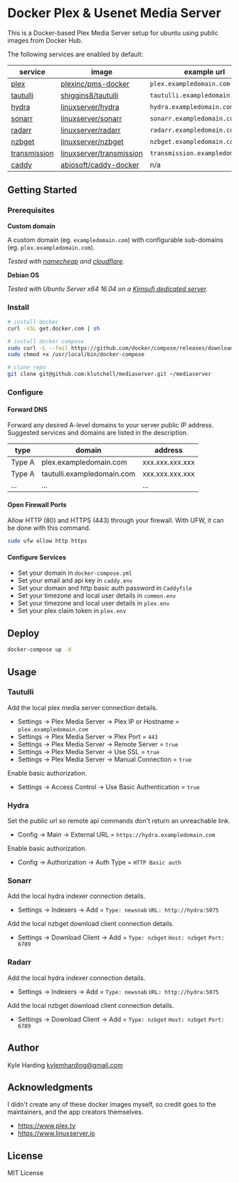 # Docker Plex & Usenet Media Server #

This is a Docker-based Plex Media Server setup for ubuntu using public images from Docker Hub.

The following services are enabled by default:

|service|image|example url|
|---|---|---|
|[plex](plex.tv)|[plexinc/pms-docker](https://hub.docker.com/r/plexinc/pms-docker/)|`plex.exampledomain.com`|
|[tautulli](jonnywong16.github.io/plexpy/)|[shiggins8/tautulli](https://hub.docker.com/r/shiggins8/tautulli/)|`tautulli.exampledomain.com`|
|[hydra](github.com/theotherp/nzbhydra)|[linuxserver/hydra](https://hub.docker.com/r/linuxserver/hydra/)|`hydra.exampledomain.com`|
|[sonarr](sonarr.tv)|[linuxserver/sonarr](https://hub.docker.com/r/linuxserver/sonarr/)|`sonarr.exampledomain.com`|
|[radarr](radarr.video)|[linuxserver/radarr](https://hub.docker.com/r/linuxserver/radarr/)|`radarr.exampledomain.com`|
|[nzbget](nzbget.net)|[linuxserver/nzbget](https://hub.docker.com/r/linuxserver/nzbget/)|`nzbget.exampledomain.com`|
|[transmission](transmissionbt.com)|[linuxserver/transmission](https://hub.docker.com/r/linuxserver/transmission/)|`transmission.exampledomain.com`|
|[caddy](https://caddyserver.com/)|[abiosoft/caddy-docker](https://hub.docker.com/r/abiosoft/caddy/)|n/a|

## Getting Started

### Prerequisites

**Custom domain**

A custom domain (eg. `exampledomain.com`) with configurable sub-domains (eg. `plex.exampledomain.com`).

_Tested with [namecheap](https://www.namecheap.com/) and [cloudflare](https://www.cloudflare.com/)._

**Debian OS**

_Tested with Ubuntu Server x64 16.04 on a [Kimsufi dedicated server](https://www.kimsufi.com/ca/en/servers.xml)._

### Install

```bash
# install docker
curl -sSL get.docker.com | sh

# install docker compose
sudo curl -L --fail https://github.com/docker/compose/releases/download/1.21.2/run.sh -o /usr/local/bin/docker-compose
sudo chmod +x /usr/local/bin/docker-compose

# clone repo
git clone git@github.com:klutchell/mediaserver.git ~/mediaserver
```

### Configure

#### Forward DNS

Forward any desired A-level domains to your server public IP address. Suggested services
and domains are listed in the description.

|type|domain|address|
|---|---|---|
|Type A|plex.exampledomain.com|xxx.xxx.xxx.xxx|
|Type A|tautulli.exampledomain.com|xxx.xxx.xxx.xxx|
|...|...|...|

#### Open Firewall Ports

Allow HTTP (80) and HTTPS (443) through your firewall. With UFW, it can be done with
this command.

```bash
sudo ufw allow http https
```

#### Configure Services

* Set your domain in `docker-compose.yml`
* Set your email and api key in `caddy.env`
* Set your domain and http basic auth password in `Caddyfile`
* Set your timezone and local user details in `common.env`
* Set your timezone and local user details in `plex.env`
* Set your plex claim token in `plex.env`

## Deploy

```bash
docker-compose up -d
```

## Usage

### Tautulli

Add the local plex media server connection details.
* Settings -> Plex Media Server -> Plex IP or Hostname = `plex.exampledomain.com`
* Settings -> Plex Media Server -> Plex Port = `443`
* Settings -> Plex Media Server -> Remote Server = `true`
* Settings -> Plex Media Server -> Use SSL = `true`
* Settings -> Plex Media Server -> Manual Connection = `true`

Enable basic authorization.
* Settings -> Access Control -> Use Basic Authentication = `true`

### Hydra

Set the public url so remote api commands don't return an unreachable link.
* Config -> Main -> External URL = `https://hydra.exampledomain.com`

Enable basic authorization.
* Config -> Authorization -> Auth Type = `HTTP Basic auth`

### Sonarr

Add the local hydra indexer connection details.
* Settings -> Indexers -> Add = `Type: newsnab` `URL: http://hydra:5075`

Add the local nzbget download client connection details.
* Settings -> Download Client -> Add = `Type: nzbget` `Host: nzbget` `Port: 6789`

### Radarr

Add the local hydra indexer connection details.
* Settings -> Indexers -> Add = `Type: newsnab` `URL: http://hydra:5075`

Add the local nzbget download client connection details.
* Settings -> Download Client -> Add = `Type: nzbget` `Host: nzbget` `Port: 6789`

## Author

Kyle Harding <kylemharding@gmail.com>

## Acknowledgments

I didn't create any of these docker images myself, so credit goes to the
maintainers, and the app creators themselves.

* https://www.plex.tv
* https://www.linuxserver.io

## License

MIT License